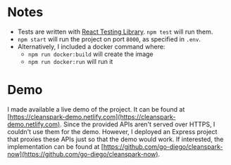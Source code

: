 # Notes

- Tests are written with [React Testing Library](https://github.com/testing-library/react-testing-library). `npm test` will run them.
- `npm start` will run the project on port `8000`, as specified in `.env`.
- Alternatively, I included a docker command where:
  - `npm run docker:build` will create the image
  - `npm run docker:run` will run it

# Demo

I made available a live demo of the project. It can be found at [https://cleanspark-demo.netlify.com](https://cleanspark-demo.netlify.com). Since the provided APIs aren't served over HTTPS, I couldn't use them for the demo. However, I deployed an Express project that proxies these APIs just so that the demo would work. If interested, the implementation can be found at [https://github.com/go-diego/cleanspark-now](https://github.com/go-diego/cleanspark-now).
